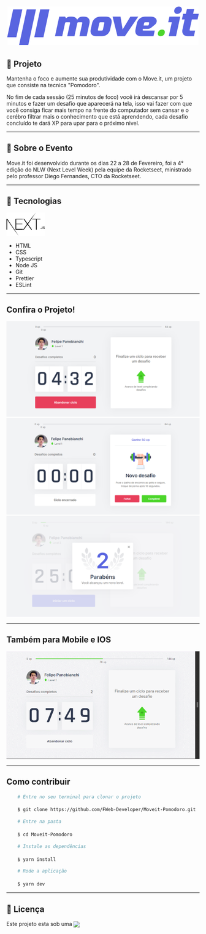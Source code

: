 <h1 align="center">
    <img src="./public/logo-full.svg">
</h1>

<h2>
    🚀 Projeto
</h2>
<p>Mantenha o foco e aumente sua produtividade com o Move.it, um projeto que consiste na tecnica "Pomodoro".</p>

<p>No fim de cada sessão (25 minutos de foco) você irá descansar por 5 minutos e fazer um desafio que aparecerá na tela, isso vai fazer com que você consiga ficar mais tempo na frente do computador sem cansar e o cerébro filtrar mais o conhecimento que está aprendendo, cada desafio concluído te dará XP para upar para o próximo nivel.</p>
<hr>

<h2>
    📕 Sobre o Evento
</h2>
<p>Move.it foi desenvolvido durante os dias 22 a 28 de Fevereiro, foi a 4° edição do NLW (Next Level Week) pela equipe da Rocketseet, ministrado pelo professor Diego Fernandes, CTO da Rocketseet.</p>
<hr>

<h2>
    🔨 Tecnologias
</h2>
<img width="100px" src="./public/logo-next.png">
<ul>
    <li>HTML</li>
    <li>CSS</li>
    <li>Typescript</li>
    <li>Node JS</li>
    <li>Git</li>
    <li>Prettier</li>
    <li>ESLint</li>
</ul>

<hr>

<h2>
    Confira o Projeto!
</h2>
<img src="./public/screenshots/moveit-print.png">
<img src="./public/screenshots/moveit-print2.png">
<img src="./public/screenshots/moveit-print4.png">
<hr>

<h2>Também para Mobile e IOS</h2>
<img src="./public/gif-mobile.gif">

<hr>

<h2>
    Como contribuir
</h2>

```bash
    # Entre no seu terminal para clonar o projeto

    $ git clone https://github.com/FWeb-Developer/Moveit-Pomodoro.git

```

```bash
    # Entre na pasta

    $ cd Moveit-Pomodoro
```

```bash
    # Instale as dependências

    $ yarn install
```

```bash
    # Rode a aplicação

    $ yarn dev
```

<hr>
<h2>📝 Licença</h2>

<p>Este projeto esta sob uma <a href="https://pt.wikipedia.org/wiki/Licen%C3%A7a_MIT#:~:text=A%20licen%C3%A7a%20MIT%2C%20tamb%C3%A9m%20chamada,livre%20quanto%20em%20software%20propriet%C3%A1rio."><img align="center" src="https://img.shields.io/badge/Licen%C3%A7a-MIT-blue"></a></p>
